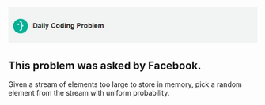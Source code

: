 ![DCP-LOGO](https://github.com/SohhamSeal/Daily-Coding-Problem/blob/main/DCP.JPG?raw=true)

## This problem was asked by Facebook.

Given a stream of elements too large to store in memory, pick a random element from the stream with uniform probability.